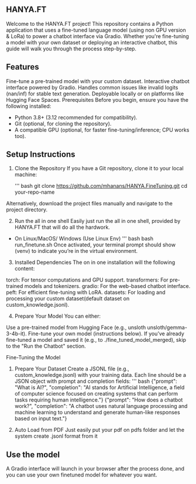 ## HANYA.FT

Welcome to the HANYA.FT project! This repository contains a Python application that uses a fine-tuned language model (using non GPU version & LoRa) to power a chatbot interface via Gradio. Whether you're fine-tuning a model with your own dataset or deploying an interactive chatbot, this guide will walk you through the process step-by-step.

## Features
Fine-tune a pre-trained model with your custom dataset.
Interactive chatbot interface powered by Gradio.
Handles common issues like invalid logits (nan/inf) for stable text generation.
Deployable locally or on platforms like Hugging Face Spaces.
Prerequisites
Before you begin, ensure you have the following installed:

- Python 3.8+ (3.12 recommended for compatibility).
- Git (optional, for cloning the repository).
- A compatible GPU (optional, for faster fine-tuning/inference; CPU works too).

## Setup Instructions
1. Clone the Repository
If you have a Git repository, clone it to your local machine:

    ''' bash
    git clone https://github.com/mhanans/HANYA.FineTuning.git
    cd your-repo-name

Alternatively, download the project files manually and navigate to the project directory.

2. Run the all in one shell
Easily just run the all in one shell, provided by HANYA.FT that will do all the hardwork.

- On Linux/MacOS/ Windows (Use Linux Env)
    ''' bash
    bash run_finetune.sh
Once activated, your terminal prompt should show (venv) to indicate you’re in the virtual environment.

3. Installed Dependencies
The on in one installation will the following content:

torch: For tensor computations and GPU support.
transformers: For pre-trained models and tokenizers.
gradio: For the web-based chatbot interface.
peft: For efficient fine-tuning with LoRA.
datasets: For loading and processing your custom dataset(default dataset on custom_knowledge.jsonl).

4. Prepare Your Model
You can either:

Use a pre-trained model from Hugging Face (e.g., unsloth unsloth/gemma-3-4b-it).
Fine-tune your own model (instructions below).
If you’ve already fine-tuned a model and saved it (e.g., to ./fine_tuned_model_merged), skip to the "Run the Chatbot" section.

Fine-Tuning the Model
1. Prepare Your Dataset
Create a JSONL file (e.g., custom_knowledge.jsonl) with your training data. Each line should be a JSON object with prompt and completion fields:
    ''' bash
    {"prompt": "What is AI?", "completion": "AI stands for Artificial Intelligence, a field of computer science focused on creating systems that can perform tasks requiring human intelligence."}
    {"prompt": "How does a chatbot work?", "completion": "A chatbot uses natural language processing and machine learning to understand and generate human-like responses based on input text."}

2. Auto Load from PDF
Just easily put your pdf on pdfs folder and let the system create .jsonl format from it

## Use the model
A Gradio interface will launch in your browser after the process done, and you can use your own finetuned model for whatever you want.